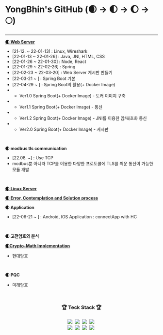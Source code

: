 # YongBhin's GitHub (🌒 -> 🌓 -> 🌔 -> 🌕)
---

<a href="https://github.com/YongBhin-Kim/Crypto-WebServer">**🌒 Web Server**</a>
- [21-12. ~ 22-01-13] : Linux, Wireshark
- [22-01-13 ~ 22-01-26] : Java, JNI, HTML, CSS
- [22-01-26 ~ 22-01-30] : Node, React
- [22-01-29 ~ 22-02-26] : Spring 
- [22-02-23 ~ 22-03-20] : Web Server 게시판 만들기 
- [22-03-21 ~ ] : Spring Boot 기본
- [22-04-29 ~ ] : Spring Boot의 활용(+ Docker Image)
- - Ver1.0 Spring Boot(+ Docker Image) - 도커 이미지 구축
- - Ver1.1 Spring Boot(+ Docker Image) - 통신
- - Ver1.2 Spring Boot(+ Docker Image) - JNI를 이용한 암/복호화 통신
- - Ver2.0 Spring Boot(+ Docker Image) - 게시판
<br>

**🌒 modbus tls communication**
 - [22.08. ~] : Use TCP
 - modbus뿐 아니라 TCP를 이용한 다양한 프로토콜에 TLS를 씌운 통신이 가능한 모듈 개발
<br>

<a href="https://linuxyb.kimyongbhin.repl.co">**🌒 Linux Server**</a>
<br>

<a href="https://yongbhin-effort.tistory.com/">**🌒 Error, Contemplation and Solution process**</a>
<br>

**🌒 Application**
- [22-06-21 ~ ] : Android, IOS Application : connectApp with HC
<br>

**🌒 고전암호와 분석**
<br>

<a href="https://github.com/YongBhin-Kim/Crypto"> **🌒Crypto-Math Implementation** </a> 
- 현대암호
<br>

**🌒 PQC**
- 미래암호
<br>


<h3 align = "center">🏆 Teck Stack 🏆<h3>
<p align = "center">
  <img src="https://img.shields.io/badge/HTML5-E34F26?style=flat-square&logo=HTML5&logoColor=white" style="max-width: 100%;"></a>&nbsp  
  <img src="https://img.shields.io/badge/CSS3-1572B6?style=flat-square&logo=CSS3&logoColor=white" style="max-width: 100%;"></a>&nbsp
  <img src="https://img.shields.io/badge/Python-3766AB?style=flat-square&logo=Python&logoColor=white" style="max-width: 100%;"></a>&nbsp 
  <img src="https://img.shields.io/badge/Java-007396?style=flat-square&logo=Java&logoColor=white" style="max-width: 100%;"></a>&nbsp
  <br>
  <img src="https://img.shields.io/badge/Spring Boot-6DB33F?style=flat-square&logo=Spring Boot&logoColor=white" style="max-width: 100%;"></a>&nbsp
  <img src="https://img.shields.io/badge/MySQL-4479A1?style=flat-square&logo=MySQL&logoColor=white" style="max-width: 100%;"></a>&nbsp
  <img src="https://img.shields.io/badge/VMware-607078?style=flat-square&logo=VMware&logoColor=white" style="max-width: 100%;"></a>&nbsp
  <img src="https://img.shields.io/badge/CentOS-262577?style=flat-square&logo=CentOS&logoColor=white" style="max-width: 100%;"></a>&nbsp
</p>
